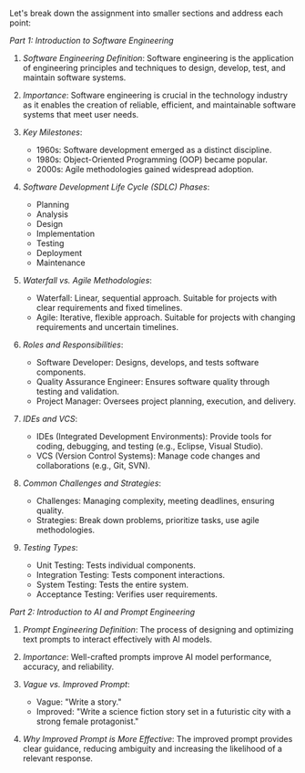 Let's break down the assignment into smaller sections and address each point:

*Part 1: Introduction to Software Engineering*

1. *Software Engineering Definition*: Software engineering is the application of engineering principles and techniques to design, develop, test, and maintain software systems.

2. *Importance*: Software engineering is crucial in the technology industry as it enables the creation of reliable, efficient, and maintainable software systems that meet user needs.

3. *Key Milestones*:
    - 1960s: Software development emerged as a distinct discipline.
    - 1980s: Object-Oriented Programming (OOP) became popular.
    - 2000s: Agile methodologies gained widespread adoption.

4. *Software Development Life Cycle (SDLC) Phases*:
    - Planning
    - Analysis
    - Design
    - Implementation
    - Testing
    - Deployment
    - Maintenance

5. *Waterfall vs. Agile Methodologies*:
    - Waterfall: Linear, sequential approach. Suitable for projects with clear requirements and fixed timelines.
    - Agile: Iterative, flexible approach. Suitable for projects with changing requirements and uncertain timelines.

6. *Roles and Responsibilities*:
    - Software Developer: Designs, develops, and tests software components.
    - Quality Assurance Engineer: Ensures software quality through testing and validation.
    - Project Manager: Oversees project planning, execution, and delivery.

7. *IDEs and VCS*:
    - IDEs (Integrated Development Environments): Provide tools for coding, debugging, and testing (e.g., Eclipse, Visual Studio).
    - VCS (Version Control Systems): Manage code changes and collaborations (e.g., Git, SVN).

8. *Common Challenges and Strategies*:
    - Challenges: Managing complexity, meeting deadlines, ensuring quality.
    - Strategies: Break down problems, prioritize tasks, use agile methodologies.

9. *Testing Types*:
    - Unit Testing: Tests individual components.
    - Integration Testing: Tests component interactions.
    - System Testing: Tests the entire system.
    - Acceptance Testing: Verifies user requirements.

*Part 2: Introduction to AI and Prompt Engineering*

1. *Prompt Engineering Definition*: The process of designing and optimizing text prompts to interact effectively with AI models.

2. *Importance*: Well-crafted prompts improve AI model performance, accuracy, and reliability.

3. *Vague vs. Improved Prompt*:
    - Vague: "Write a story."
    - Improved: "Write a science fiction story set in a futuristic city with a strong female protagonist."

4. *Why Improved Prompt is More Effective*: The improved prompt provides clear guidance, reducing ambiguity and increasing the likelihood of a relevant response.
